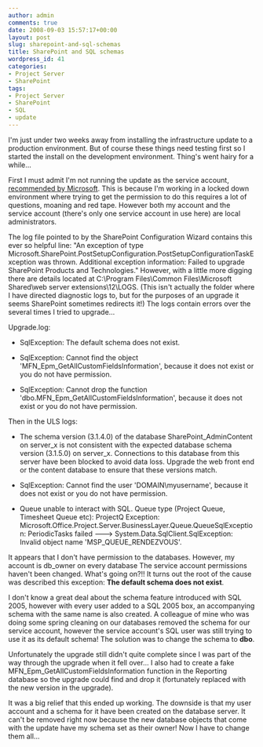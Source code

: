 ```yaml
---
author: admin
comments: true
date: 2008-09-03 15:57:17+00:00
layout: post
slug: sharepoint-and-sql-schemas
title: SharePoint and SQL schemas
wordpress_id: 41
categories:
- Project Server
- SharePoint
tags:
- Project Server
- SharePoint
- SQL
- update
---
```


I'm just under two weeks away from installing the infrastructure update to a production environment. But of course these things need testing first so I started the install on the development environment. Thing's went hairy for a while...

First I must admit I'm not running the update as the service account, [recommended by Microsoft](http://technet.microsoft.com/en-us/library/cc671413.aspx). This is because I'm working in a locked down environment where trying to get the permission to do this requires a lot of questions, moaning and red tape. However both my account and the service account (there's only one service account in use here) are local administrators.

The log file pointed to by the SharePoint Configuration Wizard contains this ever so helpful line: "An exception of type Microsoft.SharePoint.PostSetupConfiguration.PostSetupConfigurationTaskException was thrown.  Additional exception information: Failed to upgrade SharePoint Products and Technologies." However, with a little more digging there are details located at C:\Program Files\Common Files\Microsoft Shared\web server extensions\12\LOGS. (This isn't actually the folder where I have directed diagnostic logs to, but for the purposes of an upgrade it seems SharePoint sometimes redirects it!) The logs contain errors over the several times I tried to upgrade...

Upgrade.log:



	
  * SqlException: The default schema does not exist.

	
  * SqlException: Cannot find the object 'MFN_Epm_GetAllCustomFieldsInformation', because it does not exist or you do not have permission.

	
  * SqlException: Cannot drop the function 'dbo.MFN_Epm_GetAllCustomFieldsInformation', because it does not exist or you do not have permission.



Then in the ULS logs:

	
  * The schema version (3.1.4.0) of the database SharePoint_AdminContent on server_x is not consistent with the expected database schema version (3.1.5.0) on server_x.  Connections to this database from this server have been blocked to avoid data loss.  Upgrade the web front end or the content database to ensure that these versions match.

	
  * SqlException: Cannot find the user 'DOMAIN\myusername', because it does not exist or you do not have permission.

	
  * Queue unable to interact with SQL. Queue type (Project Queue, Timesheet Queue etc): ProjectQ Exception: Microsoft.Office.Project.Server.BusinessLayer.Queue.QueueSqlException: PeriodicTasks failed ---> System.Data.SqlClient.SqlException: Invalid object name 'MSP_QUEUE_RENDEZVOUS'.



It appears that I don't have permission to the databases. However, my account is db_owner on every database The service account permissions haven't been changed. What's going on?!! It turns out the root of the cause was described this exception: **The default schema does not exist**.

I don't know a great deal about the schema feature introduced with SQL 2005, however with every user added to a SQL 2005 box, an accompanying schema with the same name is also created. A colleague of mine who was doing some spring cleaning on our databases removed the schema for our service account, however the service account's SQL user was still trying to use it as its default schema! The solution was to change the schema to **dbo**.

Unfortunately the upgrade still didn't quite complete since I was part of the way through the upgrade when it fell over... I also had to create a fake MFN_Epm_GetAllCustomFieldsInformation function in the Reporting database so the upgrade could find and drop it (fortunately replaced with the new version in the upgrade).

It was a big relief that this ended up working. The downside is that my user account and a schema for it have been created on the database server. It can't be removed right now because the new database objects that come with the update have my schema set as their owner! Now I have to change them all...
